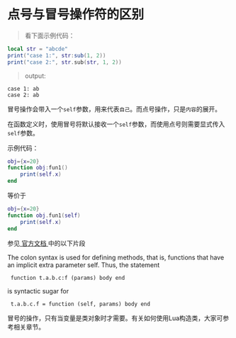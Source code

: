 # 点号与冒号操作符的区别

> 看下面示例代码：

```lua
local str = "abcde"
print("case 1:", str:sub(1, 2))
print("case 2:", str.sub(str, 1, 2))
```

> output:

```
case 1: ab
case 2: ab
```

冒号操作会带入一个`self`参数，用来代表`自己`。而点号操作，只是`内容`的展开。

在函数定义时，使用冒号将默认接收一个`self`参数，而使用点号则需要显式传入`self`参数。

示例代码：

```lua
obj={x=20}
function obj:fun1()
	print(self.x)
end
```
等价于
```lua
obj={x=20}
function obj.fun1(self)
	print(self.x)
end
```
参见[ 官方文档 ](http://www.lua.org/manual/5.1/manual.html#2.5.9)中的以下片段

The colon syntax is used for defining methods, that is, functions that have an implicit extra parameter self. Thus, the statement

     function t.a.b.c:f (params) body end
is syntactic sugar for

     t.a.b.c.f = function (self, params) body end


冒号的操作，只有当变量是类对象时才需要。有关如何使用Lua构造类，大家可参考相关章节。

